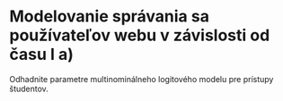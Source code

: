 # Modelovanie správania sa používateľov webu v závislosti od času I a)

Odhadnite parametre multinominálneho logitového modelu pre prístupy študentov.
